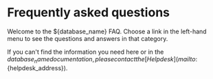 # Frequently asked questions

Welcome to the ${database_name} FAQ. Choose a link in the left-hand menu to see the questions and answers in that category.

If you can't find the information you need here or in the ${database_name} documentation, please contact the [Helpdesk](mailto:${helpdesk_address}).

